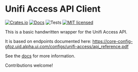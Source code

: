 # Unifi Access API Client

[![Crates.io][crates-badge]][crates-url]
[![Docs][docs-badge]][docs-url]
![Tests](https://github.com/Carter12s/unifi_access/actions/workflows/rust.yml/badge.svg)
[![MIT licensed][mit-badge]][mit-url]

[crates-badge]: https://img.shields.io/crates/v/unifi_access.svg
[crates-url]: https://crates.io/crates/unifi_access
[mit-badge]: https://img.shields.io/badge/license-MIT-blue.svg
[mit-url]: https://github.com/tokio-rs/tokio/blob/master/LICENSE
[docs-badge]: https://img.shields.io/badge/docs-published-blue
[docs-url]: https://docs.rs/unifi_access/latest/unifi_access/


This is a basic handwritten wrapper for the Unifi Access API.

It is based on endpoints documented here:
https://core-config-gfoz.uid.alpha.ui.com/configs/unifi-access/api_reference.pdf

See the [docs](https://docs.rs/unifi_access/latest/unifi_access/) for more information.

Contributions welcome!
